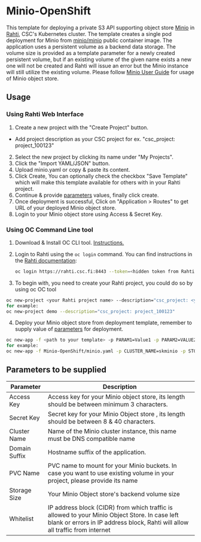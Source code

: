 # Minio-OpenShift

This template for deploying a private S3 API supporting object store [Minio](https://min.io/) in [Rahti](https://rahti.csc.fi/), CSC's Kubernetes cluster. The template creates a single pod deployment for Minio from [minio/minio](https://hub.docker.com/r/minio/minio) public container image. The application uses a persistent volume as a backend data storage. The volume size is provided as a template parameter for a newly created persistent volume, but if an existing volume of the given name exists a new one will not be created and Rahti will issue an error but the Minio instance will still utilize the existing volume. Please follow [Minio User Guide](https://docs.min.io/docs/minio-quickstart-guide.htmlsyntax/) for usage of Minio object store.

## Usage

### Using Rahti Web Interface
1. Create a new project with the "Create Project" button.
  * Add project description as your CSC project for ex. "csc_project: project_100123"
2. Select the new project by clicking its name under "My Projects".
3. Click the "Import YAML/JSON" button.
4. Upload minio.yaml or copy & paste its content.
5. Click Create, You can optionally check the checkbox "Save Template" which will make this template available for others with in your Rahti project.
6. Continue & provide [parameters](#parameters-to-be-supplied) values, finally click create.
7. Once deployment is successful, Click on "Application > Routes" to get URL of your deployed Minio object store.
8. Login to your Minio object store using Access & Secret Key.

### Using OC Command Line tool
1. Download & Install OC CLI tool. [Instructions.](https://docs.okd.io/latest/cli_reference/get_started_cli.html)
2. Login to Rahti using the `oc login` command. You can find
   instructions in the [Rahti documentation](https://rahti.csc.fi/usage/cli/):

   ```bash
   oc login https://rahti.csc.fi:8443 --token=<hidden token from Rahti>
   ```
3. To begin with, you need to create your Rahti project, you could do so by using oc OC tool
 ```bash
oc new-project <your Rahti project name> --description="csc_project: <your CSC project name>"
for example:
oc new-project demo --description="csc_project: project_100123"
```
4. Deploy your Minio object store from deployment template, remember to supply value of [parameters](#parameters-to-be-supplied) for deployment.  
```bash
oc new-app -f <path to your template> -p PARAM1=Value1 -p PARAM2=VALUE2 -p PARAM3=VALUE3
for example:
oc new-app -f Minio-OpenShift/minio.yaml -p CLUSTER_NAME=skminio -p STORAGE_SIZE=2Gi
```
## Parameters to be supplied

|Parameter|	Description|
|---------|------------|
|Access Key	| Access key for your Minio object store, its length should be between minimum 3 characters.|
|Secret Key	|Secret key for your Minio Object store , its length should be between 8 & 40 characters.|
|Cluster Name	|Name of the Minio cluster instance, this name must be DNS compatible name|
|Domain Suffix	| Hostname suffix of the application.|
|PVC Name |	PVC name to mount for your Minio buckets. In case you want to use existing volume in your project, please provide its name|
|Storage Size|	Your Minio Object store's backend volume size|
|Whitelist|	IP address block (CIDR) from which traffic is allowed to your Minio Object Store. In case left blank or errors in IP address block, Rahti will allow all traffic from internet |
